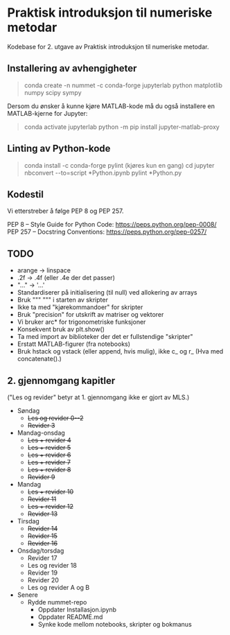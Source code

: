 # Praktisk introduksjon til numeriske metodar
Kodebase for 2. utgave av Praktisk introduksjon til numeriske metodar.

## Installering av avhengigheter
> conda create -n nummet -c conda-forge jupyterlab python matplotlib numpy scipy sympy

Dersom du ønsker å kunne kjøre MATLAB-kode må du også installere en MATLAB-kjerne for Jupyter:
> conda activate jupyterlab
> python -m pip install jupyter-matlab-proxy

## Linting av Python-kode
> conda install -c conda-forge pylint (kjøres kun en gang)
> cd <kapittel> 
> jupyter nbconvert --to=script *Python.ipynb
> pylint *Python.py

## Kodestil
Vi etterstreber å følge PEP 8 og PEP 257.

PEP 8 – Style Guide for Python Code: https://peps.python.org/pep-0008/
PEP 257 – Docstring Conventions: https://peps.python.org/pep-0257/

## TODO
* arange -> linspace
* .2f -> .4f (eller .4e der det passer)
* "..." -> '...'
* Standardiserer på initialisering (til null) ved allokering av arrays
* Bruk """ """ i starten av skripter
* Ikke ta med "kjørekommandoer" for skripter
* Bruk "precision" for utskrift av matriser og vektorer
* Vi bruker arc* for trigonometriske funksjoner
* Konsekvent bruk av plt.show()
* Ta med import av biblioteker der det er fullstendige "skripter"
* Erstatt MATLAB-figurer (fra notebooks)
* Bruk hstack og vstack (eller append, hvis mulig), ikke c_ og r_ (Hva med concatenate().)

## 2. gjennomgang kapitler
("Les og revider" betyr at 1. gjennomgang ikke er gjort av MLS.)

* Søndag
    * ~~Les og revider 0--2~~
    * ~~Revider 3~~
* Mandag-onsdag
    * ~~Les + revider 4~~
    * ~~Les + revider 5~~
    * ~~Les + revider 6~~
    * ~~Les + revider 7~~
    * ~~Les + revider 8~~
    * ~~Revider 9~~
* Mandag
    * ~~Les + revider 10~~
    * ~~Revider 11~~
    * ~~Les + revider 12~~
    * ~~Revider 13~~
* Tirsdag
    * ~~Revider 14~~
    * ~~Revider 15~~
    * ~~Revider 16~~
* Onsdag/torsdag
    * Revider 17
    * Les og revider 18
    * Revider 19
    * Revider 20
    * Les og revider A og B
* Senere
    * Rydde nummet-repo
        * Oppdater Installasjon.ipynb
        * Oppdater README.md
        * Synke kode mellom notebooks, skripter og bokmanus
